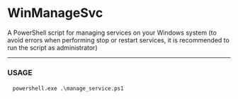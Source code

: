 # WinManageSvc
A PowerShell script for managing services on your Windows system (to avoid errors when performing stop or restart services, it is recommended to run the script as administrator)
<hr>

### USAGE
&nbsp;&nbsp; ``` powershell.exe .\manage_service.ps1 ```
